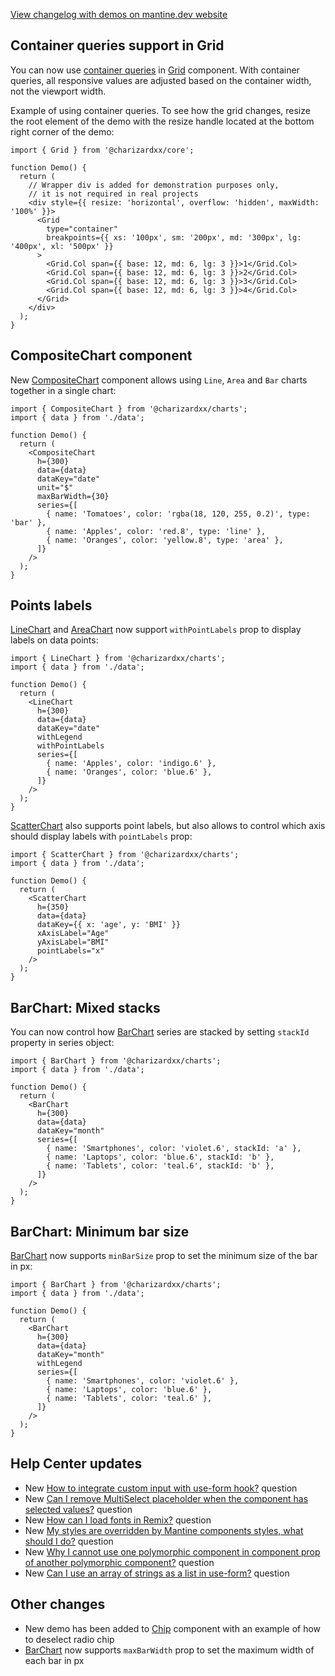 [View changelog with demos on mantine.dev website](https://mantine.dev/changelog/7-13-0)

## Container queries support in Grid

You can now use [container queries](https://developer.mozilla.org/en-US/docs/Web/CSS/CSS_containment/Container_queries)
in [Grid](https://mantine.dev/core/grid) component. With container queries, all responsive values
are adjusted based on the container width, not the viewport width.

Example of using container queries. To see how the grid changes, resize the root element
of the demo with the resize handle located at the bottom right corner of the demo:

```tsx
import { Grid } from '@charizardxx/core';

function Demo() {
  return (
    // Wrapper div is added for demonstration purposes only,
    // it is not required in real projects
    <div style={{ resize: 'horizontal', overflow: 'hidden', maxWidth: '100%' }}>
      <Grid
        type="container"
        breakpoints={{ xs: '100px', sm: '200px', md: '300px', lg: '400px', xl: '500px' }}
      >
        <Grid.Col span={{ base: 12, md: 6, lg: 3 }}>1</Grid.Col>
        <Grid.Col span={{ base: 12, md: 6, lg: 3 }}>2</Grid.Col>
        <Grid.Col span={{ base: 12, md: 6, lg: 3 }}>3</Grid.Col>
        <Grid.Col span={{ base: 12, md: 6, lg: 3 }}>4</Grid.Col>
      </Grid>
    </div>
  );
}
```

## CompositeChart component

New [CompositeChart](https://mantine.dev/charts/composite-chart) component allows using `Line`, `Area` and `Bar` charts together in a single chart:

```tsx
import { CompositeChart } from '@charizardxx/charts';
import { data } from './data';

function Demo() {
  return (
    <CompositeChart
      h={300}
      data={data}
      dataKey="date"
      unit="$"
      maxBarWidth={30}
      series={[
        { name: 'Tomatoes', color: 'rgba(18, 120, 255, 0.2)', type: 'bar' },
        { name: 'Apples', color: 'red.8', type: 'line' },
        { name: 'Oranges', color: 'yellow.8', type: 'area' },
      ]}
    />
  );
}
```

## Points labels

[LineChart](https://mantine.dev/charts/line-chart) and [AreaChart](https://mantine.dev/charts/area-chart) now support `withPointLabels` prop to display labels on data points:

```tsx
import { LineChart } from '@charizardxx/charts';
import { data } from './data';

function Demo() {
  return (
    <LineChart
      h={300}
      data={data}
      dataKey="date"
      withLegend
      withPointLabels
      series={[
        { name: 'Apples', color: 'indigo.6' },
        { name: 'Oranges', color: 'blue.6' },
      ]}
    />
  );
}
```

[ScatterChart](https://mantine.dev/charts/scatter-chart) also supports point labels, but also allows to control which axis should display labels with `pointLabels` prop:

```tsx
import { ScatterChart } from '@charizardxx/charts';
import { data } from './data';

function Demo() {
  return (
    <ScatterChart
      h={350}
      data={data}
      dataKey={{ x: 'age', y: 'BMI' }}
      xAxisLabel="Age"
      yAxisLabel="BMI"
      pointLabels="x"
    />
  );
}
```

## BarChart: Mixed stacks

You can now control how [BarChart](https://mantine.dev/charts/bar-chart) series are stacked by setting `stackId` property in series object:

```tsx
import { BarChart } from '@charizardxx/charts';
import { data } from './data';

function Demo() {
  return (
    <BarChart
      h={300}
      data={data}
      dataKey="month"
      series={[
        { name: 'Smartphones', color: 'violet.6', stackId: 'a' },
        { name: 'Laptops', color: 'blue.6', stackId: 'b' },
        { name: 'Tablets', color: 'teal.6', stackId: 'b' },
      ]}
    />
  );
}
```

## BarChart: Minimum bar size

[BarChart](https://mantine.dev/charts/bar-chart) now supports `minBarSize` prop to set the minimum size of the bar in px:

```tsx
import { BarChart } from '@charizardxx/charts';
import { data } from './data';

function Demo() {
  return (
    <BarChart
      h={300}
      data={data}
      dataKey="month"
      withLegend
      series={[
        { name: 'Smartphones', color: 'violet.6' },
        { name: 'Laptops', color: 'blue.6' },
        { name: 'Tablets', color: 'teal.6' },
      ]}
    />
  );
}
```

## Help Center updates

- New [How to integrate custom input with use-form hook?](https://help.mantine.dev/q/custom-input-use-form) question
- New [Can I remove MultiSelect placeholder when the component has selected values?](https://help.mantine.dev/q/multiselect-value-placeholder) question
- New [How can I load fonts in Remix?](https://help.mantine.dev/q/remix-load-fonts) question
- New [My styles are overridden by Mantine components styles, what should I do?](https://help.mantine.dev/q/styles-order) question
- New [Why I cannot use one polymorphic component in component prop of another polymorphic component?](https://help.mantine.dev/q/polymorphic-in-polymorphic) question
- New [Can I use an array of strings as a list in use-form?](https://help.mantine.dev/q/list-of-strings-in-use-form) question

## Other changes

- New demo has been added to [Chip](https://mantine.dev/core/chip) component with an example of how to deselect radio chip
- [BarChart](https://mantine.dev/charts/bar-chart) now supports `maxBarWidth` prop to set the maximum width of each bar in px
